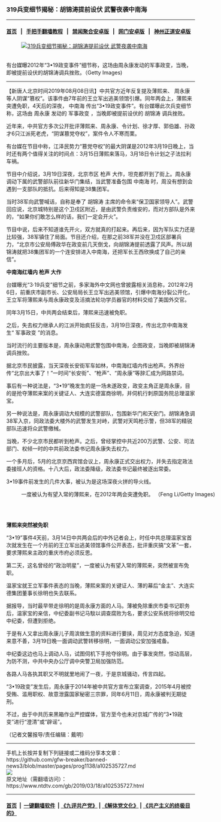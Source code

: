 ### 319兵变细节揭秘：胡锦涛提前设伏 武警夜袭中南海
------------------------

#### [首页](https://github.com/gfw-breaker/banned-news3/blob/master/README.md) &nbsp;&nbsp;|&nbsp;&nbsp; [手把手翻墙教程](https://github.com/gfw-breaker/guides/wiki) &nbsp;&nbsp;|&nbsp;&nbsp; [禁闻聚合安卓版](https://github.com/gfw-breaker/bn-android) &nbsp;&nbsp;|&nbsp;&nbsp; [网门安卓版](https://github.com/oGate2/oGate) &nbsp;&nbsp;|&nbsp;&nbsp; [神州正道安卓版](https://github.com/SzzdOgate/update) 



<div><div class="featured_image">
 <a href="https://i.ntdtv.com/assets/uploads/2019/08/p8920531a956532824.jpg" target="_blank">
  <figure>
   <img alt="319兵变细节揭秘：胡锦涛提前设伏 武警夜袭中南海" src="https://i.ntdtv.com/assets/uploads/2019/08/p8920531a956532824-800x450.jpg"/>
  </figure><br/>
 </a>
 <span class="caption">
  有台媒曝2012年“3•19政变事件”细节称，这场由周永康发动的军事政变，当晚，即被提前设伏的胡锦涛调兵挫败。（Getty Images)
 </span>
</div>
</div><hr/><div><div class="post_content" itemprop="articleBody">
 <p>
  【新唐人北京时间2019年08月08日讯】中共官方近年反复提及薄熙来、
  <ok href="https://www.ntdtv.com/gb/周永康.htm">
   周永康
  </ok>
  等人阴谋“篡权”。该事件由7年前的王立军出逃美领馆引爆。同年两会上，薄熙来突遭免职，4天后的深夜，
  <ok href="https://www.ntdtv.com/gb/中南海.htm">
   中南海
  </ok>
  传出“3•19政变事件”。有台媒曝此次兵变细节称，这场由
  <ok href="https://www.ntdtv.com/gb/周永康.htm">
   周永康
  </ok>
  发动的
  <ok href="https://www.ntdtv.com/gb/军事政变.htm">
   军事政变
  </ok>
  ，当晚即被提前设伏的
  <ok href="https://www.ntdtv.com/gb/胡锦涛.htm">
   胡锦涛
  </ok>
  调兵挫败。
 </p>
 <p>
  近年来，中共官方多次公开批评薄熙来、周永康、令计划、徐才厚、郭伯雄、孙政才6只江派死老虎，“阴谋篡党夺权”，案件令人不寒而栗。
 </p>
 <p>
  有台媒在节目中称，江泽民势力“篡党夺权”的最大阴谋是2012年3月19日晚上，当时还有两个值得关注的时间点：3月15日薄熙来落马，3月18日令计划之子法拉利车祸。
 </p>
 <p>
  节目中介绍说，3月19日深夜，北京市区
  <ok href="https://www.ntdtv.com/gb/枪声.htm">
   枪声
  </ok>
  大作，坦克都开到了街上。周永康调动下属的武警部队前往新华门集结，当武警准备包围
  <ok href="https://www.ntdtv.com/gb/中南海.htm">
   中南海
  </ok>
  时，周没有想到会遇到一支部队的抵抗。后来得知是38集团军。
 </p>
 <p>
  当时38军向武警喊话，自称是奉了
  <ok href="https://www.ntdtv.com/gb/胡锦涛.htm">
   胡锦涛
  </ok>
  主席的命令来“保卫国家领导人”。武警回应说，北京城特别是这个卫戍区附近，是由武警负责维安的，而对方部队是外来的，“如果你们敢怎么样的话，我们一定会开火”。
 </p>
 <p>
  节目中说，后来不知道谁先开火，双方就真的打起来。再后来，因为军队实力还是比较强，38军镇住了局面。节目还介绍，在那之前38军并没在卫戍区部署兵力，“北京市公安局傅政华在政变前几天倒戈，向胡锦涛提前透露了风声。所以胡锦涛就把38集团军的一个连安排进入中南海，还把军长王西欣换成了自己的亲信”。
 </p>
 <p>
  <strong>
   中南海红墙内
   <ok href="https://www.ntdtv.com/gb/枪声.htm">
    枪声
   </ok>
   大作
  </strong>
 </p>
 <p>
  台媒曝光“3·19兵变”细节之前，多家海外中文网也曾披露相关消息称，2012年2月6日，前重庆市副市长、公安局局长王立军出逃美领馆，引爆中南海分裂公开化，王立军将薄熙来与周永康政变及活摘法轮功学员器官的材料交给了美国外交官。
 </p>
 <p>
  同年3月15日，中共两会结束后，薄熙来迅速被免职。
 </p>
 <p>
  之后，失去权力继承人的江派开始疯狂反击，3月19日深夜，传出北京中南海发生“
  <ok href="https://www.ntdtv.com/gb/军事政变.htm">
   军事政变
  </ok>
  ”的消息。
 </p>
 <p>
  当时流行的主要版本是，周永康动用武警包围中南海，企图政变，当晚即被胡锦涛调兵挫败。
 </p>
 <p>
  据北京市民披露，当天深夜长安街军车如林，中南海红墙内传出枪声。外界纷传“北京出大事了！”一时间“长安街”、“枪声”、“周永康”等辞汇成为网路禁词。
 </p>
 <p>
  事后有一种说法是，“3•19”晚发生的是一场未遂政变，政变主角正是周永康，目的是抢夺薄熙来案的关键证人、大连实德富商徐明，并伺机行刺原国务院总理温家宝。
 </p>
 <p>
  另一种说法是，周永康调动大规模的武警部队，包围新华门和天安门。胡锦涛急调38军入京，同政法委大楼外的武警发生对峙，武警对天鸣枪示警，但38军的精锐部队迅速将众武警缴械。
 </p>
 <p>
  当晚，不少北京市民都听到枪声。之后，曾经掌控中共近200万武警、公安、司法部门、权倾一时的中共前政法委书记周永康失去权力。
 </p>
 <p>
  一个多月后，5月的北京京西宾馆会议上，周永康正式交出权力，并失去指定政法委接班人的资格。十八大后，政法委降级，政法委书记最终被逐出常委。
 </p>
 <p>
  3•19事件前发生的几件大事，被认为是这场深夜火拼的导火线。
 </p>
 <figure class="wp-caption alignnone" id="attachment_102563846" style="width: 600px">
  <ok href="https://i.ntdtv.com/assets/uploads/2019/04/GettyImages-181510632-1.jpg">
   <img alt="" class="size-medium wp-image-102563846" src="https://i.ntdtv.com/assets/uploads/2019/04/GettyImages-181510632-1-600x319.jpg"/>
  </ok>
  <br/><figcaption class="wp-caption-text">
   一度被认为有望入常的薄熙来，在2012年两会突遭免职。 （Feng Li/Getty Images)
  </figcaption><br/>
 </figure><br/>
 <p>
  <strong>
   薄熙来突然被免职
  </strong>
 </p>
 <p>
  “3•19”事件4天前，3月14日中共两会后的中外记者会上，时任中共总理温家宝首次就发生在一个月前的王立军出逃美领馆事件公开表态，批评重庆搞“文革”一套，要求薄熙来主政的重庆市府必须反思。
 </p>
 <p>
  第二天，这名曾经的“政治明星”，一度被认为有望入常的薄熙来，突然被宣布免职。
 </p>
 <p>
  温家宝就王立军事件表态的当晚，薄熙来案的关键证人、薄的幕后“金主”、大连实德集团董事长徐明也失去联系。
 </p>
 <p>
  据报导，当时最早带走徐明的是周永康方面的人马。薄被免除重庆市委书记职务后，温家宝的亲信，中纪委副书记马馼以调查腐败为名，要求公安系统将徐明交给中纪委，但遭到拒绝。
 </p>
 <p>
  于是有人又拿出周永康儿子周滨做生意的资料进行要挟，周见对方态度急迫，知道来意不善，3月19日晚一面调动武警转移徐明，一面调动公安加强戒备。
 </p>
 <p>
  中纪委这边也马上调动人马，试图伺机下手抢夺徐明。由于事发突然，惊动高层，为防不测，中共中央办公厅调中央警卫局加强防范。
 </p>
 <p>
  各路人马各执其职又不明就里地闹了一夜，于是京城骚动，传言四起。
 </p>
 <p>
  “3•19政变”发生后，周永康于2014年被中共官方宣布立案调查，2015年4月被控受贿、滥用职权、故意泄露国家秘密三宗罪，同年6月11日，周永康被判无期徒刑。
 </p>
 <p>
  不过，由于中共历来黑箱作业严控媒体，官方至今也未对京城广传的“3•19政变”进行“澄清”或“辟谣”。
 </p>
 <p>
  （记者文馨报导/责任编辑：戴明）
 </p>
 <div class="single_ad">
 </div>
</div>
</div>
<hr/>
手机上长按并复制下列链接或二维码分享本文章：<br/>
https://github.com/gfw-breaker/banned-news3/blob/master/pages/prog1138/a102535727.md <br/>
<a href='https://github.com/gfw-breaker/banned-news3/blob/master/pages/prog1138/a102535727.md'><img src='https://github.com/gfw-breaker/banned-news3/blob/master/pages/prog1138/a102535727.md.png'/></a> <br/>
原文地址（需翻墙访问）：https://www.ntdtv.com/gb/2019/03/18/a102535727.html


------------------------
#### [首页](https://github.com/gfw-breaker/banned-news3/blob/master/README.md) &nbsp;|&nbsp; [一键翻墙软件](https://github.com/gfw-breaker/nogfw/blob/master/README.md) &nbsp;| [《九评共产党》](https://github.com/gfw-breaker/9ping.md/blob/master/README.md#九评之一评共产党是什么) | [《解体党文化》](https://github.com/gfw-breaker/jtdwh.md/blob/master/README.md) | [《共产主义的终极目的》](https://github.com/gfw-breaker/gczydzjmd.md/blob/master/README.md)


<img src='http://gfw-breaker.win/banned-news3/pages/prog1138/a102535727.md' width='0px' height='0px'/>